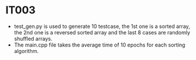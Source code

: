 # IT003
- test_gen.py is used to generate 10 testcase, the 1st one is a sorted array, the 2nd one is a reversed sorted array and the last 8 cases are randomly shuffled arrays.
- The main.cpp file takes the average time of 10 epochs for each sorting algorithm.
